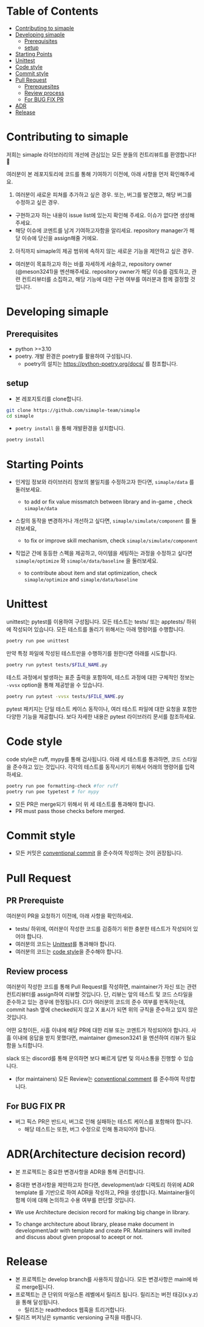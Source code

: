 # Table of Contents

<!-- toc -->

- [Contributing to simaple](#contributing-to-simaple)
- [Developing simaple](#developing-simaple)
  - [Prerequisites](#prerequisites)
  - [setup](#setup)
- [Starting Points](#starting-points)
- [Unittest](#unittest)
- [Code style]($code-style)
- [Commit style]($commit-style)
- [Pull Request](#pull-request)
  - [Prerequesites](#pr-prerequiste)
  - [Review process](#review-process)
  - [For BUG FIX PR](#for-bug-fix-pr)
- [ADR](#adrarchitecture-decision-record)
- [Release](#release)

<!-- tocstop -->

# Contributing to simaple

저희는 simaple 라이브러리의 개선에 관심있는 모든 분들의 컨트리뷰트를 환영합니다! &#127881;

여러분이 본 레포지토리에 코드를 통해 기여하기 이전에, 아래 사항을 먼저 확인해주세요.

1. 여러분이 새로운 피쳐를 추가하고 싶은 경우. 또는, 버그를 발견했고, 해당 버그를 수정하고 싶은 경우.
  - 구현하고자 하는 내용이 issue list에 있는지 확인해 주세요. 이슈가 없다면 생성해주세요.
  - 해당 이슈에 코멘트를 남겨 기여하고자함을 알리세요. repository manager가 해당 이슈에 당신을 assign해줄 거에요.

2. 아직까지 simaple의 제공 범위에 속하지 않는 새로운 기능을 제안하고 싶은 경우.
  - 여러분이 목표하고자 하는 바를 자세하게 서술하고, repository owner (@meson3241)을 멘션해주세요. repository owner가 해당 이슈를 검토하고, 관련 컨트리뷰터를 소집하고, 해당 기능에 대한 구현 여부를 여러분과 함께 결정할 것입니다.


# Developing simaple


## Prerequisites

- python >=3.10
- poetry. 개발 환경은 poetry를 활용하여 구성됩니다.
  - poetry의 설치는 https://python-poetry.org/docs/ 를 참조합니다.

## setup

- 본 레포지토리를 clone합니다.
```bash
git clone https://github.com/simaple-team/simaple
cd simaple
```

- `poetry install` 을 통해 개발환경을 설치합니다.
```bash
poetry install
```

# Starting Points
- 인게임 정보와 라이브러리 정보의 불일치를 수정하고자 한다면, `simaple/data` 를 둘러보세요.
  - to add or fix value missmatch between library and  in-game , check `simaple/data`

- 스킬의 동작을 변경하거나 개선하고 싶다면, `simaple/simulate/component` 를 둘러보세요,
  - to fix or improve skill mechanism, check `simaple/simulate/component`

- 직업군 간에 동등한 스펙을 제공하고, 아이템을 세팅하는 과정을 수정하고 싶다면 `simaple/optimize` 와 `simaple/data/baseline` 을 둘러보세요.
  - to contribute about item and stat optimization, check `simaple/optimize` and `simaple/data/baseline`



# Unittest
unittest는 pytest를 이용하여 구성됩니다. 모든 테스트는 tests/ 또는 apptests/ 하위에 작성되어 있습니다. 모든 테스트를 돌리기 위해서는 아래 명령어를 수행합니다.

```bash
poetry run poe unittest
```

만약 특정 파일에 작성된 테스트만을 수행하기를 원한다면 아래를 시도합니다.

```bash
poetry run pytest tests/$FILE_NAME.py
```

테스트 과정에서 발생하는 표준 출력을 포함하여, 테스트 과정에 대한 구체적인 정보는 `-vvsx` option을 통해 제공받을 수 있습니다.

```bash
poetry run pytest -vvsx tests/$FILE_NAME.py
```

pytest 패키지는 단일 테스트 케이스 동작이나, 여러 테스트 파일에 대한 요청을 포함한 다양한 기능을 제공합니다. 보다 자세한 내용은 pytest 라이브러리 문서를 참조하세요.


# Code style
code style은 ruff, mypy를 통해 검사됩니다. 
아래 세 테스트를 통과하면, 코드 스타일을 준수하고 있는 것입니다. 각각의 테스트를 동작시키기 위해서 어래의 명령어를 입력하세요.

```bash
poetry run poe formatting-check #for ruff
poetry run poe typetest # for mypy
```

- 모든 PR은 merge되기 위해서 위 세 테스트를 통과해야 합니다.
- PR must pass those checks before merged.

# Commit style
- 모든 커밋은 [conventional commit](https://www.conventionalcommits.org/en/v1.0.0/) 을 준수하여 작성하는 것이 권장됩니다.


# Pull Request

## PR Prerequiste
여러분이 PR을 요청하기 이전에, 아래 사항을 확인하세요.
  - tests/ 하위에, 여러분이 작성한 코드를 검증하기 위한 충분한 테스트가 작성되어 있어야 합니다.
  - 여러분의 코드는 [Unittest](#unittest)를 통과해야 합니다.
  - 여러분의 코드는 [code style](#code-style)을 준수해야 합니다.

## Review process
여러분이 작성한 코드를 통해 Pull Request를 작성하면, maintainer가 자신 또는 관련 컨트리뷰터를 assign하여 리뷰할 것입니다. 단, 리뷰는 앞의 테스트 및 코드 스타일을 준수하고 있는 경우에 한정됩니다. CI가 여러분의 코드의 준수 여부를 판독하는데, commit hash 옆에 checked되지 않고 X 표시가 되면 위의 규칙을 준수하고 있지 않은 것입니다. 

어떤 요청이든, 사흘 이내에 해당 PR에 대한 리뷰 또는 코멘트가 작성되어야 합니다. 사흘 이내에 응답을 받지 못했다면, maintainer @meson3241 을 멘션하여 리뷰가 필요함을 노티합니다.

slack 또는 discord를 통해 문의하면 보다 빠르게 답변 및 의사소통을 진행할 수 있습니다.

- (for maintainers) 모든 Review는 [conventional comment](https://conventionalcomments.org/) 를 준수하여 작성합니다.


## For BUG FIX PR
- 버그 픽스 PR은 반드시, 버그로 인해 실패하는 테스트 케이스를 포함해야 합니다.
  - 해당 테스트는 또한, 버그 수정으로 인해 통과되어야 합니다.

# ADR(Architecture decision record)
- 본 프로젝트는 중요한 변경사항을 ADR을 통해 관리합니다.
- 중대한 변경사항을 제안하고자 한다면, development/adr 디렉토리 하위에 ADR template 를 기반으로 하여 ADR을 작성하고, PR을 생성합니다. Maintainer들이 함께 이에 대해 논의하고 수용 여부를 판단할 것입니다.

- We use Architecture decision record for making big change in library.
- To change architecture about library, please make document in development/adr with template and create PR. Maintainers will invited and discuss about given proposal to aceept or not.


# Release
- 본 프로젝트는 develop branch를 사용하지 않습니다. 모든 변경사항은 main에 바로 merge됩니다.
- 프로젝트는 큰 단위의 마일스톤 레벨에서 릴리즈 됩니다. 릴리즈는 버전 태깅(x.y.z)을 통해 달성됩니다.
  - 릴리즈는 readthedocs 웹훅을 트리거합니다.
- 릴리즈 버저닝은 symantic versioning 규칙을 따릅니다.
